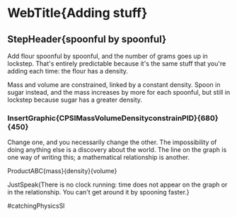 # WebTitle{Adding stuff}

## StepHeader{spoonful by spoonful}

Add flour spoonful by spoonful, and the number of grams goes up in lockstep. That's entirely predictable because it's the same stuff that you're adding each time: the flour has a density.

Mass and volume are constrained, linked by a constant density. Spoon in sugar instead, and the mass increases by more for each spoonful, but still in lockstep because sugar has a greater density.

### InsertGraphic{CPSlMassVolumeDensityconstrainPID}{680}{450}

Change one, and you necessarily change the other. The impossibility of doing anything else is a discovery about the world. The line on the graph is one way of writing this; a mathematical relationship is another.

ProductABC{mass}{density}{volume}

JustSpeak{There is no clock running: time does not appear on the graph or in the relationship. You can't get around it by spooning faster.}

#catchingPhysicsSl